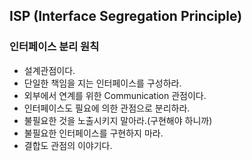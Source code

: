 ## ISP (Interface Segregation Principle)

### 인터페이스 분리 원칙

* 설계관점이다.
* 단일한 책임을 지는 인터페이스를 구성하라.
* 외부에서 연계를 위한 Communication 관점이다.
* 인터페이스도 필요에 의한 관점으로 분리하라.
* 불필요한 것을 노출시키지 말아라.(구현해야 하니까)
* 불필요한 인터페이스를 구현하지 마라.
* 결합도 관점의 이야기다.